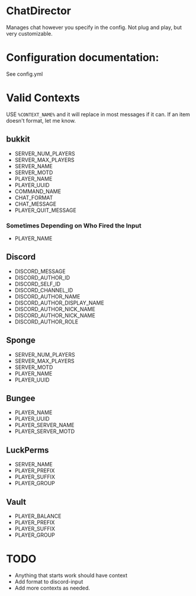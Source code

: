 # ChatDirector

Manages chat however you specify in the config. Not plug and play, but very customizable.

# Configuration documentation:
See config.yml

# Valid Contexts
USE `%CONTEXT_NAME%` and it will replace in most messages if it can. If an item doesn't format, let me know.
## bukkit
- SERVER_NUM_PLAYERS
- SERVER_MAX_PLAYERS
- SERVER_NAME
- SERVER_MOTD
- PLAYER_NAME
- PLAYER_UUID
- COMMAND_NAME
- CHAT_FORMAT
- CHAT_MESSAGE
- PLAYER_QUIT_MESSAGE
### Sometimes Depending on Who Fired the Input
- PLAYER_NAME
## Discord
- DISCORD_MESSAGE
- DISCORD_AUTHOR_ID
- DISCORD_SELF_ID
- DISCORD_CHANNEL_ID
- DISCORD_AUTHOR_NAME
- DISCORD_AUTHOR_DISPLAY_NAME
- DISCORD_AUTHOR_NICK_NAME
- DISCORD_AUTHOR_NICK_NAME
- DISCORD_AUTHOR_ROLE
## Sponge
- SERVER_NUM_PLAYERS
- SERVER_MAX_PLAYERS
- SERVER_MOTD
- PLAYER_NAME
- PLAYER_UUID
## Bungee
- PLAYER_NAME
- PLAYER_UUID
- PLAYER_SERVER_NAME
- PLAYER_SERVER_MOTD
## LuckPerms
- SERVER_NAME
- PLAYER_PREFIX
- PLAYER_SUFFIX
- PLAYER_GROUP
## Vault
- PLAYER_BALANCE
- PLAYER_PREFIX
- PLAYER_SUFFIX
- PLAYER_GROUP

# TODO
- Anything that starts work should have context
- Add format to discord-input
- Add more contexts as needed.